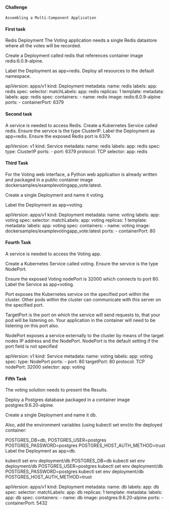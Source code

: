 #### Challenge

	Assembling a Multi-Component Application

#### First task

Redis Deployment
The Voting application needs a single Redis datastore where all the votes will be recorded.

Create a Deployment called redis that references container image redis:6.0.9-alpine.

Label the Deployment as app=redis. Deploy all resources to the default namespace.


apiVersion: apps/v1
kind: Deployment
metadata:
  name: redis
  labels:
    app: redis
spec:
  selector:
    matchLabels:
      app: redis
  replicas: 1
  template:
    metadata:
      labels:
        app: redis
    spec:
      containers:
        - name: redis
          image: redis:6.0.9-alpine
          ports:
            - containerPort: 6379

#### Second task

A service is needed to access Redis. Create a Kubernetes Service called redis.
Ensure the service is the type ClusterIP.
Label the Deployment as app=redis. Ensure the exposed Redis port is 6379.

apiVersion: v1
kind: Service
metadata:
  name: redis
  labels:
    app: redis
spec:
  type: ClusterIP
  ports:
    - port: 6379
      protocol: TCP
  selector:
    app: redis

#### Third Task

For the Voting web interface, a Python web application is already written and packaged in a public container image dockersamples/examplevotingapp_vote:latest.

Create a single Deployment and name it voting.

Label the Deployment as app=voting.


apiVersion: apps/v1
kind: Deployment
metadata:
  name: voting
  labels:
    app: voting
spec:
  selector:
    matchLabels:
      app: voting
  replicas: 1
  template:
    metadata:
      labels:
        app: voting
    spec:
      containers:
        - name: voting
          image: dockersamples/examplevotingapp_vote:latest
          ports:
            - containerPort: 80


#### Fourth Task

A service is needed to access the Voting app.

Create a Kubernetes Service called voting. Ensure the service is the type NodePort.

Ensure the exposed Voting nodePort is 32000 which connects to port 80. Label the Service as app=voting.


Port exposes the Kubernetes service on the specified port within the cluster. Other pods within the cluster can communicate with this server on the specified port.

TargetPort is the port on which the service will send requests to, that your pod will be listening on. Your application in the container will need to be listening on this port also.

NodePort exposes a service externally to the cluster by means of the target nodes IP address and the NodePort. NodePort is the default setting if the port field is not specified


apiVersion: v1
kind: Service
metadata:
  name: voting
  labels:
    app: voting
spec:
  type: NodePort
  ports:
    - port: 80
      targetPort: 80
      protocol: TCP
      nodePort: 32000
  selector:
    app: voting

#### Fifth Task

The voting solution needs to present the Results.

Deploy a Postgres database packaged in a container image postgres:9.6.20-alpine.

Create a single Deployment and name it db.

Also, add the environment variables (using kubectl set env)to the deployed container:

POSTGRES_DB=db, POSTGRES_USER=postgres
POSTGRES_PASSWORD=postgres
POSTGRES_HOST_AUTH_METHOD=trust
Label the Deployment as app=db.

kubectl set env deployment/db  POSTGRES_DB=db
kubectl set env deployment/db  POSTGRES_USER=postgres
kubectl set env deployment/db  POSTGRES_PASSWORD=postgres
kubectl set env deployment/db  POSTGRES_HOST_AUTH_METHOD=trust


apiVersion: apps/v1
kind: Deployment
metadata:
  name: db
  labels:
    app: db
spec:
  selector:
    matchLabels:
      app: db
  replicas: 1
  template:
    metadata:
      labels:
        app: db
    spec:
      containers:
        - name: db
          image: postgres:9.6.20-alpine
          ports:
            - containerPort: 5432



